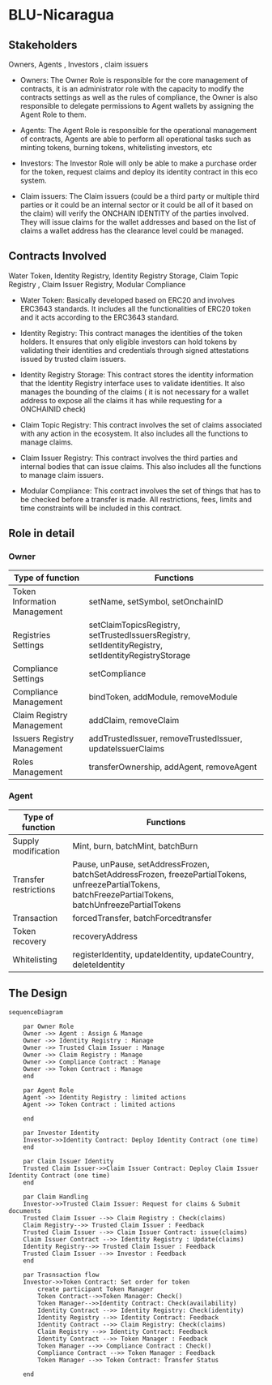 # BLU-Nicaragua

## Stakeholders
Owners, Agents , Investors , claim issuers 

* Owners: The Owner Role is responsible for the core management of contracts, it is an administrator role with the capacity to modify the contracts settings as well as the rules of compliance, the Owner is also responsible to delegate permissions to Agent wallets by assigning the Agent Role to them.

* Agents: The Agent Role is responsible for the operational management of contracts, Agents are able to perform all operational tasks such as minting tokens, burning tokens, whitelisting investors, etc

* Investors: The Investor Role will only be able to make a purchase order for the token, request claims and deploy its identity contract in this eco system.

* Claim issuers: The Claim issuers (could be a third party or multiple third parties or it could be an internal sector or it could be all of it based on the claim) will verify the ONCHAIN IDENTITY of the parties involved. They will issue claims for the wallet addresses and based on the list of claims a wallet address has the clearance level could be managed.


## Contracts Involved

Water Token, Identity Registry, Identity Registry Storage, Claim Topic Registry , Claim Issuer Registry, Modular Compliance

* Water Token: Basically developed based on ERC20 and involves ERC3643 standards. It includes all the functionalities of ERC20 token and it acts according to the ERC3643 standard.

* Identity Registry: This contract manages the identities of the token holders. It ensures that only eligible investors can hold tokens by validating their identities and credentials through signed attestations issued by trusted claim issuers.

* Identity Registry Storage: This contract stores the identity information that the Identity Registry interface uses to validate identities. It also manages the bounding of the claims ( it is not necessary for a wallet address to expose all the claims it has while requesting for a ONCHAINID check)

* Claim Topic Registry: This contract involves the set of claims associated with any action in the ecosystem. It also includes all the functions to manage claims.

* Claim Issuer Registry: This contract involves the third parties and internal bodies that can issue claims. This also includes all the functions to manage claim issuers.

* Modular Compliance: This contract involves the set of things that has to be checked before a transfer is made. All restrictions, fees, limits and time constraints will be included in this contract.


## Role in detail

### Owner

| Type of function |  Functions |
| ---------------- | ---------------- |
| Token Information Management    | setName, setSymbol, setOnchainID |
| Registries Settings             | setClaimTopicsRegistry, setTrustedIssuersRegistry, setIdentityRegistry, setIdentityRegistryStorage |
| Compliance Settings             | setCompliance |
| Compliance Management           | bindToken, addModule, removeModule |
| Claim Registry Management       | addClaim, removeClaim |
| Issuers Registry Management     | addTrustedIssuer, removeTrustedIssuer, updateIssuerClaims |
| Roles Management                | transferOwnership, addAgent, removeAgent |

### Agent

| Type of function |  Functions |
| ---------------- | ---------------- |
| Supply modification   | Mint, burn, batchMint, batchBurn |
| Transfer restrictions   | Pause, unPause, setAddressFrozen, batchSetAddressFrozen, freezePartialTokens, unfreezePartialTokens, batchFreezePartialTokens, batchUnfreezePartialTokens |
| Transaction             | forcedTransfer, batchForcedtransfer |
| Token recovery           |recoveryAddress |
| Whitelisting      | registerIdentity, updateIdentity, updateCountry, deleteIdentity |





## The Design
```mermaid
sequenceDiagram

    par Owner Role
    Owner ->> Agent : Assign & Manage
    Owner ->> Identity Registry : Manage
    Owner ->> Trusted Claim Issuer : Manage
    Owner ->> Claim Registry : Manage
    Owner ->> Compliance Contract : Manage
    Owner ->> Token Contract : Manage
    end

    par Agent Role
    Agent ->> Identity Registry : limited actions
    Agent ->> Token Contract : limited actions
    
    end
    
    par Investor Identity
    Investor->>Identity Contract: Deploy Identity Contract (one time)
    end

    par Claim Issuer Identity
    Trusted Claim Issuer->>Claim Issuer Contract: Deploy Claim Issuer Identity Contract (one time)
    end

    par Claim Handling
    Investor->>Trusted Claim Issuer: Request for claims & Submit documents
    Trusted Claim Issuer -->> Claim Registry : Check(claims)
    Claim Registry-->> Trusted Claim Issuer : Feedback
    Trusted Claim Issuer -->> Claim Issuer Contract: issue(claims)
    Claim Issuer Contract -->> Identity Registry : Update(claims)
    Identity Registry-->> Trusted Claim Issuer : Feedback
    Trusted Claim Issuer -->> Investor : Feedback
    end

    par Trasnsaction flow
    Investor->>Token Contract: Set order for token
        create participant Token Manager
        Token Contract-->>Token Manager: Check()
        Token Manager-->>Identity Contract: Check(availability)
        Identity Contract -->> Identity Registry: Check(identity)
        Identity Registry -->> Identity Contract: Feedback
        Identity Contract -->> Claim Registry: Check(claims)
        Claim Registry -->> Identity Contract: Feedback
        Identity Contract -->> Token Manager : Feedback
        Token Manager -->> Compliance Contract : Check()
        Compliance Contract -->> Token Manager : Feedback
        Token Manager -->> Token Contract: Transfer Status
    
    end

```
